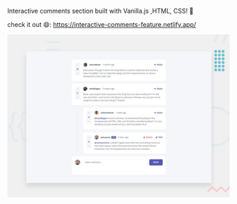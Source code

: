 Interactive comments section built with Vanilla.js ,HTML, CSS! 🚀

check it out 😄: https://interactive-comments-feature.netlify.app/

![Design preview for the Interactive comments section coding challenge](./design/desktop-preview.jpg)

